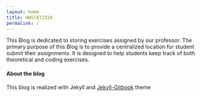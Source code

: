 ```yaml
---
layout: home
title: HWSTAT2324
permalink: /
---
```


This Blog is dedicated to storing exercises assigned by our professor. The primary purpose of this Blog is to provide a centralized location for student submit their assignments. It is designed to help students keep track of both theoretical and coding exercises.

#### About the blog
This blog is realized with Jekyll and [Jekyll-Gitbook](https://github.com/sighingnow/jekyll-gitbook) theme